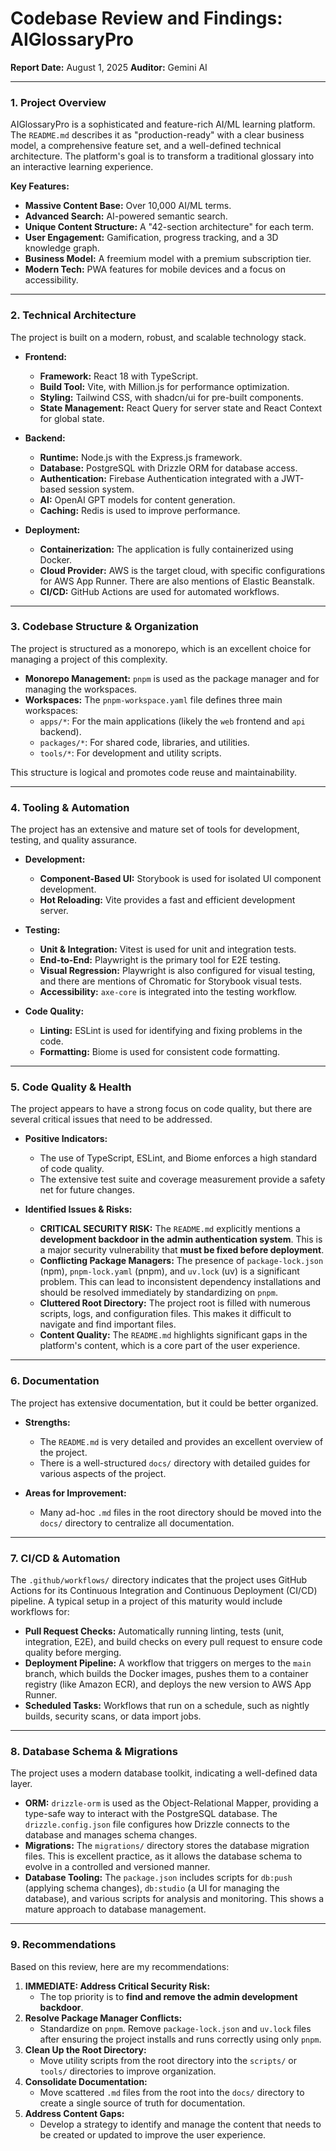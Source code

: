 # Codebase Review and Findings: AIGlossaryPro

**Report Date:** August 1, 2025
**Auditor:** Gemini AI

---

### 1. Project Overview

AIGlossaryPro is a sophisticated and feature-rich AI/ML learning platform. The `README.md` describes it as "production-ready" with a clear business model, a comprehensive feature set, and a well-defined technical architecture. The platform's goal is to transform a traditional glossary into an interactive learning experience.

**Key Features:**
*   **Massive Content Base:** Over 10,000 AI/ML terms.
*   **Advanced Search:** AI-powered semantic search.
*   **Unique Content Structure:** A "42-section architecture" for each term.
*   **User Engagement:** Gamification, progress tracking, and a 3D knowledge graph.
*   **Business Model:** A freemium model with a premium subscription tier.
*   **Modern Tech:** PWA features for mobile devices and a focus on accessibility.

---

### 2. Technical Architecture

The project is built on a modern, robust, and scalable technology stack.

*   **Frontend:**
    *   **Framework:** React 18 with TypeScript.
    *   **Build Tool:** Vite, with Million.js for performance optimization.
    *   **Styling:** Tailwind CSS, with shadcn/ui for pre-built components.
    *   **State Management:** React Query for server state and React Context for global state.

*   **Backend:**
    *   **Runtime:** Node.js with the Express.js framework.
    *   **Database:** PostgreSQL with Drizzle ORM for database access.
    *   **Authentication:** Firebase Authentication integrated with a JWT-based session system.
    *   **AI:** OpenAI GPT models for content generation.
    *   **Caching:** Redis is used to improve performance.

*   **Deployment:**
    *   **Containerization:** The application is fully containerized using Docker.
    *   **Cloud Provider:** AWS is the target cloud, with specific configurations for AWS App Runner. There are also mentions of Elastic Beanstalk.
    *   **CI/CD:** GitHub Actions are used for automated workflows.

---

### 3. Codebase Structure & Organization

The project is structured as a monorepo, which is an excellent choice for managing a project of this complexity.

*   **Monorepo Management:** `pnpm` is used as the package manager and for managing the workspaces.
*   **Workspaces:** The `pnpm-workspace.yaml` file defines three main workspaces:
    *   `apps/*`: For the main applications (likely the `web` frontend and `api` backend).
    *   `packages/*`: For shared code, libraries, and utilities.
    *   `tools/*`: For development and utility scripts.

This structure is logical and promotes code reuse and maintainability.

---

### 4. Tooling & Automation

The project has an extensive and mature set of tools for development, testing, and quality assurance.

*   **Development:**
    *   **Component-Based UI:** Storybook is used for isolated UI component development.
    *   **Hot Reloading:** Vite provides a fast and efficient development server.

*   **Testing:**
    *   **Unit & Integration:** Vitest is used for unit and integration tests.
    *   **End-to-End:** Playwright is the primary tool for E2E testing.
    *   **Visual Regression:** Playwright is also configured for visual testing, and there are mentions of Chromatic for Storybook visual tests.
    *   **Accessibility:** `axe-core` is integrated into the testing workflow.

*   **Code Quality:**
    *   **Linting:** ESLint is used for identifying and fixing problems in the code.
    *   **Formatting:** Biome is used for consistent code formatting.

---

### 5. Code Quality & Health

The project appears to have a strong focus on code quality, but there are several critical issues that need to be addressed.

*   **Positive Indicators:**
    *   The use of TypeScript, ESLint, and Biome enforces a high standard of code quality.
    *   The extensive test suite and coverage measurement provide a safety net for future changes.

*   **Identified Issues & Risks:**
    *   **CRITICAL SECURITY RISK:** The `README.md` explicitly mentions a **development backdoor in the admin authentication system**. This is a major security vulnerability that **must be fixed before deployment**.
    *   **Conflicting Package Managers:** The presence of `package-lock.json` (npm), `pnpm-lock.yaml` (pnpm), and `uv.lock` (uv) is a significant problem. This can lead to inconsistent dependency installations and should be resolved immediately by standardizing on `pnpm`.
    *   **Cluttered Root Directory:** The project root is filled with numerous scripts, logs, and configuration files. This makes it difficult to navigate and find important files.
    *   **Content Quality:** The `README.md` highlights significant gaps in the platform's content, which is a core part of the user experience.

---

### 6. Documentation

The project has extensive documentation, but it could be better organized.

*   **Strengths:**
    *   The `README.md` is very detailed and provides an excellent overview of the project.
    *   There is a well-structured `docs/` directory with detailed guides for various aspects of the project.

*   **Areas for Improvement:**
    *   Many ad-hoc `.md` files in the root directory should be moved into the `docs/` directory to centralize all documentation.

---

### 7. CI/CD & Automation

The `.github/workflows/` directory indicates that the project uses GitHub Actions for its Continuous Integration and Continuous Deployment (CI/CD) pipeline. A typical setup in a project of this maturity would include workflows for:

*   **Pull Request Checks:** Automatically running linting, tests (unit, integration, E2E), and build checks on every pull request to ensure code quality before merging.
*   **Deployment Pipeline:** A workflow that triggers on merges to the `main` branch, which builds the Docker images, pushes them to a container registry (like Amazon ECR), and deploys the new version to AWS App Runner.
*   **Scheduled Tasks:** Workflows that run on a schedule, such as nightly builds, security scans, or data import jobs.

---

### 8. Database Schema & Migrations

The project uses a modern database toolkit, indicating a well-defined data layer.

*   **ORM:** `drizzle-orm` is used as the Object-Relational Mapper, providing a type-safe way to interact with the PostgreSQL database. The `drizzle.config.json` file configures how Drizzle connects to the database and manages schema changes.
*   **Migrations:** The `migrations/` directory stores the database migration files. This is excellent practice, as it allows the database schema to evolve in a controlled and versioned manner.
*   **Database Tooling:** The `package.json` includes scripts for `db:push` (applying schema changes), `db:studio` (a UI for managing the database), and various scripts for analysis and monitoring. This shows a mature approach to database management.

---

### 9. Recommendations

Based on this review, here are my recommendations:

1.  **IMMEDIATE: Address Critical Security Risk:**
    *   The top priority is to **find and remove the admin development backdoor**.
2.  **Resolve Package Manager Conflicts:**
    *   Standardize on `pnpm`. Remove `package-lock.json` and `uv.lock` files after ensuring the project installs and runs correctly using only `pnpm`.
3.  **Clean Up the Root Directory:**
    *   Move utility scripts from the root directory into the `scripts/` or `tools/` directories to improve organization.
4.  **Consolidate Documentation:**
    *   Move scattered `.md` files from the root into the `docs/` directory to create a single source of truth for documentation.
5.  **Address Content Gaps:**
    *   Develop a strategy to identify and manage the content that needs to be created or updated to improve the user experience.
